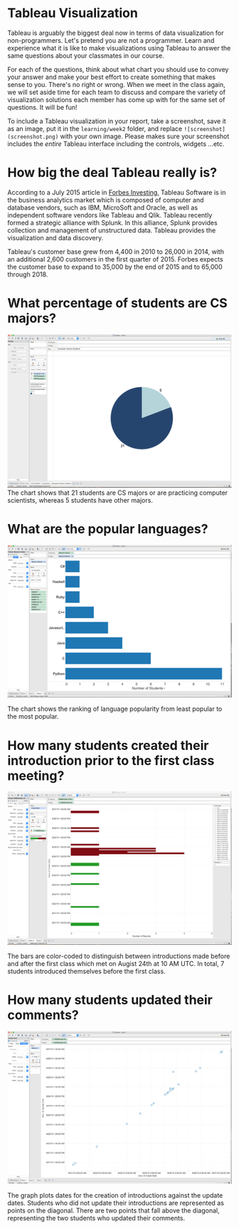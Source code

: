 # Tableau Visualization

Tableau is arguably the biggest deal now in terms of data visualization for non-programmers.
Let's pretend you are not a programmer. Learn and experience what it is like to make
visualizations using Tableau to answer the same questions about your classmates in our course.

For each of the questions, think about what chart you should use to convey your answer and
make your best effort to create something that makes sense to you. There's no right
or wrong. When we meet in the class again, we will set aside time for each team to discuss
and compare the variety of visualization solutions each member has come up with for the
same set of questions. It will be fun!

To include a Tableau visualization in your report, take a screenshot, save it as an image,
put it in the `learning/week2` folder, and replace `![screenshot](screenshot.png)`  with
your own image. Please makes sure your screenshot includes the _entire_ Tableau interface
including the controls, widgets ...etc.

# How big the deal Tableau really is?

According to a July 2015 article in [Forbes Investing](http://www.forbes.com/sites/greatspeculations/2015/07/08/mid-year-review-tableau-goes-from-strength-to-strength/), Tableau Software is in the business analytics market which is composed of computer and database vendors, such as IBM, MicroSoft and Oracle, as well as independent software vendors like Tableau and Qlik. Tableau recently formed a strategic alliance with Splunk.  In this alliance, Splunk provides collection and management of unstructured data.  Tableau provides the visualization and data discovery.

Tableau's customer base grew from 4,400 in 2010 to 26,000 in 2014, with an additional 2,600 customers in the first quarter of 2015.  Forbes expects the customer base to expand to 35,000 by the end of 2015 and to 65,000 through 2018.

# What percentage of students are CS majors?

![screenshot](compsci.png)
The chart shows that 21 students are CS majors or are practicing computer scientists, whereas 5 students have other majors.

# What are the popular languages?

![screenshot](languages.png)

The chart shows the ranking of language popularity from least popular to the most popular.

# How many students created their introduction prior to the first class meeting?

![screenshot](earlyintros.png)

The bars are color-coded to distinguish between introductions made before and after the first class which met on Augist 24th at 10 AM UTC.  In total, 7 students introduced themselves before the first class.

# How many students updated their comments?

![screenshot](updates.png)

The graph plots dates for the creation of introductions against the update dates.  Students who did not update their introductions are represented as points on the diagonal.  There are two points that fall above the diagonal, representing the two students who updated their comments.
